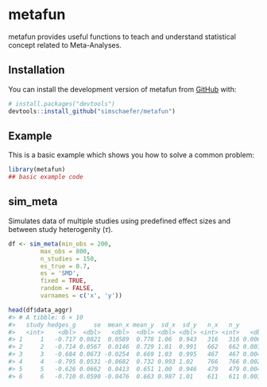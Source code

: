 
<!-- README.md is generated from README.Rmd. Please edit that file -->

# metafun

<!-- badges: start -->
<!-- badges: end -->

metafun provides useful functions to teach and understand statistical
concept related to Meta-Analyses.

## Installation

You can install the development version of metafun from
[GitHub](https://github.com/) with:

``` r
# install.packages("devtools")
devtools::install_github("simschaefer/metafun")
```

## Example

This is a basic example which shows you how to solve a common problem:

``` r
library(metafun)
## basic example code
```

## sim_meta

Simulates data of multiple studies using predefined effect sizes and
between study heterogenity ($\tau$).

``` r
df <- sim_meta(min_obs = 200,
         max_obs = 800,
         n_studies = 150,
         es_true = 0.7,
         es = 'SMD',
         fixed = TRUE,
         random = FALSE,
         varnames = c('x', 'y'))

head(df$data_aggr)
#> # A tibble: 6 × 10
#>   study hedges_g     se  mean_x mean_y  sd_x  sd_y   n_x   n_y      vi
#>   <int>    <dbl>  <dbl>   <dbl>  <dbl> <dbl> <dbl> <int> <int>   <dbl>
#> 1     1   -0.717 0.0821  0.0589  0.778 1.06  0.943   316   316 0.00674
#> 2     2   -0.714 0.0567  0.0146  0.729 1.01  0.991   662   662 0.00321
#> 3     3   -0.684 0.0673 -0.0254  0.669 1.03  0.995   467   467 0.00453
#> 4     4   -0.795 0.0531 -0.0682  0.732 0.993 1.02    766   766 0.00282
#> 5     5   -0.626 0.0662  0.0413  0.651 1.00  0.946   479   479 0.00438
#> 6     6   -0.710 0.0590 -0.0476  0.663 0.987 1.01    611   611 0.00348
```
